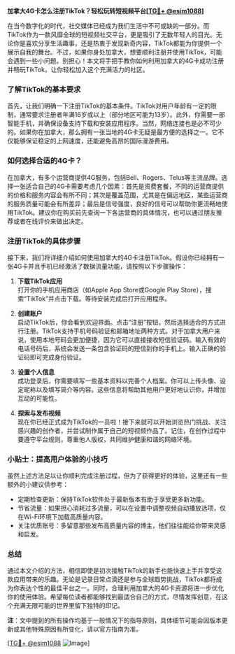 **加拿大4G卡怎么注册TikTok？轻松玩转短视频平台[[TG💪+ @esim1088](https://t.me/s/esim1088)]**

在当今数字化的时代，社交媒体已经成为我们生活中不可或缺的一部分。而TikTok作为一款风靡全球的短视频社交平台，更是吸引了无数年轻人的目光。无论你是喜欢分享生活趣事，还是热衷于发现新奇内容，TikTok都能为你提供一个展示自我的舞台。不过，如果你身处加拿大，想要顺利注册并使用TikTok，可能会遇到一些小问题。别担心！本文将手把手教你如何利用加拿大的4G卡成功注册并畅玩TikTok，让你轻松加入这个充满活力的社区。

### 了解TikTok的基本要求

首先，让我们明确一下注册TikTok的基本条件。TikTok对用户年龄有一定的限制，通常要求注册者年满16岁或以上（部分地区可能为13岁）。此外，你需要一部智能手机，并确保设备支持下载和安装应用程序。当然，网络连接也是必不可少的。如果你在加拿大，那么拥有一张当地的4G卡无疑是最方便的选择之一。它不仅能够保证稳定的上网速度，还能避免高昂的国际漫游费用。

### 如何选择合适的4G卡？

在加拿大，有多个运营商提供4G服务，包括Bell、Rogers、Telus等主流品牌。选择一张适合自己的4G卡需要考虑几个因素：首先是资费套餐，不同的运营商提供的价格和服务内容会有所不同；其次是覆盖范围，尤其是在偏远地区，某些运营商的服务质量可能会有所差异；最后是信号强度，良好的信号可以帮助你更流畅地使用TikTok。建议你在购买前先查询一下各运营商的具体情况，也可以通过朋友推荐或者在线评价来做出决定。

### 注册TikTok的具体步骤

接下来，我们将详细介绍如何使用加拿大的4G卡注册TikTok。假设你已经拥有一张4G卡并且手机已经激活了数据流量功能，请按照以下步骤操作：

1. **下载TikTok应用**  
   打开你的手机应用商店（如Apple App Store或Google Play Store），搜索“TikTok”并点击下载。等待安装完成后打开应用程序。

2. **创建账户**  
   启动TikTok后，你会看到欢迎界面。点击“注册”按钮，然后选择适合的方式进行注册。TikTok支持手机号码验证和邮箱地址两种方式。对于加拿大用户来说，使用本地号码会更加便捷，因为它可以直接接收短信验证码。输入有效的电话号码后，系统会发送一条包含验证码的短信到你的手机上。输入正确的验证码即可完成身份验证。

3. **设置个人信息**  
   成功登录后，你需要填写一些基本资料以完善个人档案。你可以上传头像、设定昵称以及填写简介等内容。这些信息将帮助其他用户更好地认识你，并增加互动的可能性。

4. **探索与发布视频**  
   现在你已经正式成为TikTok的一员啦！接下来就可以开始浏览热门挑战、关注感兴趣的创作者，并尝试制作属于自己的短视频作品了。记住，在创作过程中要遵守平台规则，尊重他人版权，共同维护健康和谐的网络环境。

### 小贴士：提高用户体验的小技巧

虽然上述方法足以让你顺利完成注册过程，但为了获得更好的体验，这里还有一些额外的小建议供参考：
- 定期检查更新：保持TikTok软件处于最新版本有助于享受更多新功能。
- 节省流量：如果担心消耗过多流量，可以在设置中调整视频自动播放选项，仅在Wi-Fi环境下加载高质量内容。
- 关注优质账号：多留意那些发布高质量内容的博主，他们往往能给你带来灵感和启发。

### 总结

通过本文介绍的方法，相信即使是初次接触TikTok的新手也能快速上手并享受这款应用带来的乐趣。无论是记录日常点滴还是参与全球趋势挑战，TikTok都将成为你表达个性的最佳平台之一。同时，合理利用加拿大的4G卡资源将进一步优化你的使用体验。希望每位读者都能够找到最适合自己的方式，尽情发挥创意，在这个充满无限可能的世界里留下独特的印记。

**注**：文中提到的所有操作均基于一般情况下的指导原则，具体细节可能会因版本更新或其他特殊原因有所变化，请以官方指南为准。

[[TG💪+ @esim1088](https://t.me/s/esim1088) ![Image](https://i.postimg.cc/4NQfJmqS/Snipaste-2025-05-13-00-14-12.png)]